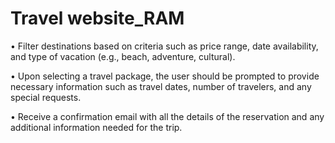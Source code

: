 # Travel website_RAM

•	Filter destinations based on criteria such as price range, date availability, and type of vacation (e.g., beach, adventure, cultural).

•	Upon selecting a travel package, the user should be prompted to provide necessary information such as travel dates, number of travelers, and any special requests.

•	Receive a confirmation email with all the details of the reservation and any additional information needed for the trip.
